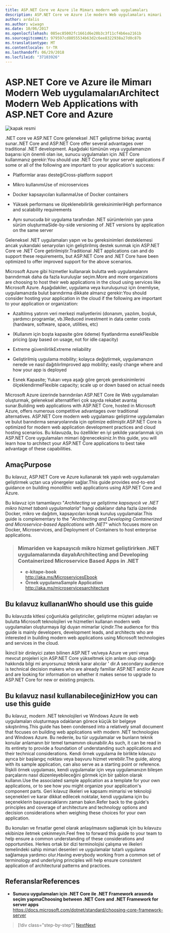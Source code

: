 ```yaml
---
title: ASP.NET Core ve Azure ile Mimarı modern web uygulamaları
description: ASP.NET Core ve Azure ile modern Web uygulamaları mimari | Giriş
author: ardalis
ms.author: wiwagn
ms.date: 10/06/2017
ms.openlocfilehash: 085ec85002fc1661d6e20b3c3f11cf4b6ea2161b
ms.sourcegitcommit: 979597cd8055534b63d2c6ee8322938a27d0c87b
ms.translationtype: MT
ms.contentlocale: tr-TR
ms.lasthandoff: 06/29/2018
ms.locfileid: "37103926"
---
```

# <a name="architect-modern-web-applications-with-aspnet-core-and-azure"></a><span data-ttu-id="12f5d-103">ASP.NET Core ve Azure ile Mimarı Modern Web uygulamaları</span><span class="sxs-lookup"><span data-stu-id="12f5d-103">Architect Modern Web Applications with ASP.NET Core and Azure</span></span>

![kapak resmi](./media/cover.jpg)


<span data-ttu-id="12f5d-105">.NET core ve ASP.NET Core geleneksel .NET geliştirme birkaç avantaj sunar.</span><span class="sxs-lookup"><span data-stu-id="12f5d-105">.NET Core and ASP.NET Core offer several advantages over traditional .NET development.</span></span> <span data-ttu-id="12f5d-106">Aşağıdaki tümünün veya uygulamanızın başarısı için önemli olan ise, sunucu uygulamaları için .NET Core kullanmanız gerekir:</span><span class="sxs-lookup"><span data-stu-id="12f5d-106">You should use .NET Core for your server applications if some or all of the following are important to your application's success:</span></span>

-   <span data-ttu-id="12f5d-107">Platformlar arası desteği</span><span class="sxs-lookup"><span data-stu-id="12f5d-107">Cross-platform support</span></span>

-   <span data-ttu-id="12f5d-108">Mikro kullanımı</span><span class="sxs-lookup"><span data-stu-id="12f5d-108">Use of microservices</span></span>

-   <span data-ttu-id="12f5d-109">Docker kapsayıcıları kullanma</span><span class="sxs-lookup"><span data-stu-id="12f5d-109">Use of Docker containers</span></span>

-   <span data-ttu-id="12f5d-110">Yüksek performans ve ölçeklenebilirlik gereksinimleri</span><span class="sxs-lookup"><span data-stu-id="12f5d-110">High performance and scalability requirements</span></span>

-   <span data-ttu-id="12f5d-111">Aynı sunucuda bir uygulama tarafından .NET sürümlerinin yan yana sürüm oluşturma</span><span class="sxs-lookup"><span data-stu-id="12f5d-111">Side-by-side versioning of .NET versions by application on the same server</span></span>

<span data-ttu-id="12f5d-112">Geleneksel .NET uygulamaları yapın ve bu gereksinimleri desteklemesi ancak yukarıdaki senaryoları için geliştirilmiş destek sunmak için ASP.NET Core ve .NET Core getirilmiştir.</span><span class="sxs-lookup"><span data-stu-id="12f5d-112">Traditional .NET applications can and do support these requirements, but ASP.NET Core and .NET Core have been optimized to offer improved support for the above scenarios.</span></span>

<span data-ttu-id="12f5d-113">Microsoft Azure gibi hizmetler kullanarak bulutta web uygulamalarını barındırmak daha da fazla kuruluşlar seçim.</span><span class="sxs-lookup"><span data-stu-id="12f5d-113">More and more organizations are choosing to host their web applications in the cloud using services like Microsoft Azure.</span></span> <span data-ttu-id="12f5d-114">Aşağıdakiler, uygulama veya kuruluşunuz için önemliyse, uygulamanızda bulut barındırma dikkate almanız gerekir:</span><span class="sxs-lookup"><span data-stu-id="12f5d-114">You should consider hosting your application in the cloud if the following are important to your application or organization:</span></span>

-   <span data-ttu-id="12f5d-115">Azaltılmış yatırım veri merkezi maliyetlerini (donanım, yazılım, boşluk, yardımcı programlar, vb.)</span><span class="sxs-lookup"><span data-stu-id="12f5d-115">Reduced investment in data center costs (hardware, software, space, utilities, etc)</span></span>

-   <span data-ttu-id="12f5d-116">(Kullanım için boşta kapasite göre ödeme) fiyatlandırma esnek</span><span class="sxs-lookup"><span data-stu-id="12f5d-116">Flexible pricing (pay based on usage, not for idle capacity)</span></span>

-   <span data-ttu-id="12f5d-117">Extreme güvenilirlik</span><span class="sxs-lookup"><span data-stu-id="12f5d-117">Extreme reliability</span></span>

-   <span data-ttu-id="12f5d-118">Geliştirilmiş uygulama mobility; kolayca değiştirmek, uygulamanızın nerede ve nasıl dağıtılır</span><span class="sxs-lookup"><span data-stu-id="12f5d-118">Improved app mobility; easily change where and how your app is deployed</span></span>

-   <span data-ttu-id="12f5d-119">Esnek Kapasite; Yukarı veya aşağı göre gerçek gereksinimlerini ölçeklendirme</span><span class="sxs-lookup"><span data-stu-id="12f5d-119">Flexible capacity; scale up or down based on actual needs</span></span>

<span data-ttu-id="12f5d-120">Microsoft Azure üzerinde barındırılan ASP.NET Core ile Web uygulamaları oluşturmak, geleneksel alternatifleri çok sayıda rekabet avantaj sunar.</span><span class="sxs-lookup"><span data-stu-id="12f5d-120">Building web applications with ASP.NET Core, hosted in Microsoft Azure, offers numerous competitive advantages over traditional alternatives.</span></span> <span data-ttu-id="12f5d-121">ASP.NET Core modern web uygulaması geliştirme uygulamaları ve bulut barındırma senaryolarında için optimize edilmiştir.</span><span class="sxs-lookup"><span data-stu-id="12f5d-121">ASP.NET Core is optimized for modern web application development practices and cloud hosting scenarios.</span></span> <span data-ttu-id="12f5d-122">Bu kılavuzda, bu özellikler en iyi şekilde yararlanmak için ASP.NET Core uygulamaları mimari öğreneceksiniz.</span><span class="sxs-lookup"><span data-stu-id="12f5d-122">In this guide, you will learn how to architect your ASP.NET Core applications to best take advantage of these capabilities.</span></span>

## <a name="purpose"></a><span data-ttu-id="12f5d-123">Amaç</span><span class="sxs-lookup"><span data-stu-id="12f5d-123">Purpose</span></span>

<span data-ttu-id="12f5d-124">Bu kılavuz, ASP.NET Core ve Azure kullanarak tek yapılı web uygulamaları geliştirmek uçtan uca yönergeler sağlar.</span><span class="sxs-lookup"><span data-stu-id="12f5d-124">This guide provides end-to-end guidance on building monolithic web applications using ASP.NET Core and Azure.</span></span>

<span data-ttu-id="12f5d-125">Bu kılavuz için tamamlayıcı "*Architecting ve geliştirme kapsayıcılı ve .NET mikro hizmet tabanlı uygulamalarla*" hangi odaklanır daha fazla üzerinde Docker, mikro ve dağıtım, kapsayıcıları konak kuruluş uygulamalar.</span><span class="sxs-lookup"><span data-stu-id="12f5d-125">This guide is complementary to the "*Architecting and Developing Containerized and Microservice-based Applications with .NET*" which focuses more on Docker, Microservices, and Deployment of Containers to host enterprise applications.</span></span>

> ### <a name="architecting-and-developing-containerized-microservice-based-apps-in-net"></a><span data-ttu-id="12f5d-126">Mimariden ve kapsayıcılı mikro hizmet geliştirirken .NET uygulamalarında dayalı</span><span class="sxs-lookup"><span data-stu-id="12f5d-126">Architecting and Developing Containerized Microservice Based Apps in .NET</span></span>
> - <span data-ttu-id="12f5d-127">**e-kitap**</span><span class="sxs-lookup"><span data-stu-id="12f5d-127">**e-book**</span></span>  
> <http://aka.ms/MicroservicesEbook>
> - <span data-ttu-id="12f5d-128">**Örnek uygulama**</span><span class="sxs-lookup"><span data-stu-id="12f5d-128">**Sample Application**</span></span>  
> <http://aka.ms/microservicesarchitecture>

## <a name="who-should-use-this-guide"></a><span data-ttu-id="12f5d-129">Bu kılavuz kullanan</span><span class="sxs-lookup"><span data-stu-id="12f5d-129">Who should use this guide</span></span>

<span data-ttu-id="12f5d-130">Bu kılavuzda kitlesi çoğunlukla geliştiriciler, geliştirme müşteri adayları ve bulutta Microsoft teknolojileri ve hizmetleri kullanan modern web uygulamaları oluşturmaya ilgi duyan mimarlar içindir.</span><span class="sxs-lookup"><span data-stu-id="12f5d-130">The audience for this guide is mainly developers, development leads, and architects who are interested in building modern web applications using Microsoft technologies and services in the cloud.</span></span>

<span data-ttu-id="12f5d-131">İkincil bir dinleyici zaten bilinen ASP.NET ve/veya Azure ve yeni veya mevcut projeleri için ASP.NET Core yükseltmek için anlam olup olmadığı hakkında bilgi mi arıyorsunuz teknik karar alıcılar ' dir.</span><span class="sxs-lookup"><span data-stu-id="12f5d-131">A secondary audience is technical decision makers who are already familiar ASP.NET and/or Azure and are looking for information on whether it makes sense to upgrade to ASP.NET Core for new or existing projects.</span></span>

## <a name="how-you-can-use-this-guide"></a><span data-ttu-id="12f5d-132">Bu kılavuz nasıl kullanabileceğiniz</span><span class="sxs-lookup"><span data-stu-id="12f5d-132">How you can use this guide</span></span>

<span data-ttu-id="12f5d-133">Bu kılavuz, modern .NET teknolojileri ve Windows Azure ile web uygulamaları oluşturmaya odaklanan görece küçük bir belgeye sıkıştırılmış.</span><span class="sxs-lookup"><span data-stu-id="12f5d-133">This guide has been condensed into a relatively small document that focuses on building web applications with modern .NET technologies and Windows Azure.</span></span> <span data-ttu-id="12f5d-134">Bu nedenle, bu tür uygulamalar ve bunların teknik konular anlamanın bir temel tamamının okunabilir.</span><span class="sxs-lookup"><span data-stu-id="12f5d-134">As such, it can be read in its entirety to provide a foundation of understanding such applications and their technical considerations.</span></span> <span data-ttu-id="12f5d-135">Kendi örnek uygulama ile birlikte kılavuzu ayrıca bir başlangıç noktası veya başvuru hizmet verebilir.</span><span class="sxs-lookup"><span data-stu-id="12f5d-135">The guide, along with its sample application, can also serve as a starting point or reference.</span></span> <span data-ttu-id="12f5d-136">İlişkili örnek uygulaması, kendi uygulamalar için veya uygulamanızın bileşen parçalarını nasıl düzenleyebileceğini görmek için bir şablon olarak kullanın.</span><span class="sxs-lookup"><span data-stu-id="12f5d-136">Use the associated sample application as a template for your own applications, or to see how you might organize your application's component parts.</span></span> <span data-ttu-id="12f5d-137">Geri kılavuz ilkeleri ve kapsamı mimarisi ve teknoloji seçenekleri ve karar dikkat edilecek noktalar, kendi uygulama için bu seçeneklerin başvuracaklarını zaman bakın.</span><span class="sxs-lookup"><span data-stu-id="12f5d-137">Refer back to the guide's principles and coverage of architecture and technology options and decision considerations when weighing these choices for your own application.</span></span>

<span data-ttu-id="12f5d-138">Bu konuları ve fırsatlar genel olarak anlaşılmasını sağlamak için bu kılavuzu ekibinize iletmek çekinmeyin.</span><span class="sxs-lookup"><span data-stu-id="12f5d-138">Feel free to forward this guide to your team to help ensure a common understanding of these considerations and opportunities.</span></span> <span data-ttu-id="12f5d-139">Herkes ortak bir dizi terminolojisi çalışma ve ilkeleri temelindeki sahip mimari desenleri ve uygulamalar tutarlı uygulama sağlamaya yardımcı olur.</span><span class="sxs-lookup"><span data-stu-id="12f5d-139">Having everybody working from a common set of terminology and underlying principles will help ensure consistent application of architectural patterns and practices.</span></span>

## <a name="references"></a><span data-ttu-id="12f5d-140">Referanslar</span><span class="sxs-lookup"><span data-stu-id="12f5d-140">References</span></span>
- <span data-ttu-id="12f5d-141">**Sunucu uygulamaları için .NET Core ile .NET Framework arasında seçim yapma**</span><span class="sxs-lookup"><span data-stu-id="12f5d-141">**Choosing between .NET Core and .NET Framework for server apps**</span></span>  
<https://docs.microsoft.com/dotnet/standard/choosing-core-framework-server>

>[!div class="step-by-step"]
[<span data-ttu-id="12f5d-142">Next</span><span class="sxs-lookup"><span data-stu-id="12f5d-142">Next</span></span>](modern-web-applications-characteristics.md)
